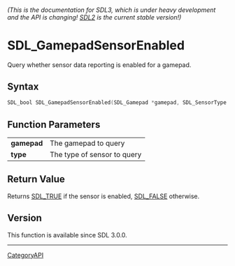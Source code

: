 ###### (This is the documentation for SDL3, which is under heavy development and the API is changing! [SDL2](https://wiki.libsdl.org/SDL2/) is the current stable version!)
# SDL_GamepadSensorEnabled

Query whether sensor data reporting is enabled for a gamepad.

## Syntax

```c
SDL_bool SDL_GamepadSensorEnabled(SDL_Gamepad *gamepad, SDL_SensorType type);

```

## Function Parameters

|                 |                             |
| --------------- | --------------------------- |
| **gamepad**     | The gamepad to query        |
| **type**        | The type of sensor to query |

## Return Value

Returns [SDL_TRUE](SDL_TRUE) if the sensor is enabled,
[SDL_FALSE](SDL_FALSE) otherwise.

## Version

This function is available since SDL 3.0.0.

----
[CategoryAPI](CategoryAPI)

